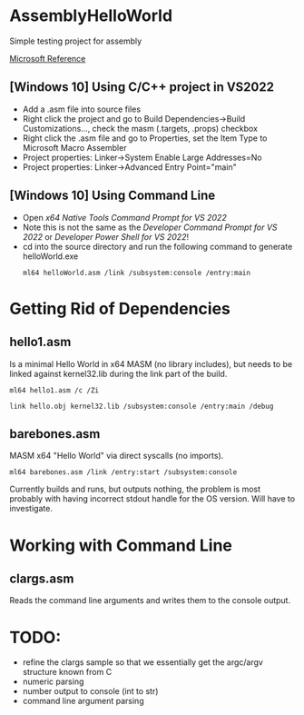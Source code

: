 # AssemblyHelloWorld
Simple testing project for assembly


[Microsoft Reference](https://learn.microsoft.com/en-us/cpp/assembler/masm/microsoft-macro-assembler-reference?view=msvc-170)


## [Windows 10] Using C/C++ project in VS2022 

 - Add a .asm file into source files
 - Right click the project and go to Build Dependencies->Build Customizations..., check the masm (.targets, .props) checkbox
 - Right click the .asm file and go to Properties, set the Item Type to Microsoft Macro Assembler
 - Project properties: Linker->System Enable Large Addresses=No
 - Project properties: Linker->Advanced Entry Point="main"

## [Windows 10] Using Command Line

 - Open *x64 Native Tools Command Prompt for VS 2022*
 - Note this is not the same as the *Developer Command Prompt for VS 2022* or *Developer Power Shell for VS 2022*!
 - cd into the source directory and run the following command to generate helloWorld.exe
	```
	ml64 helloWorld.asm /link /subsystem:console /entry:main
	```

# Getting Rid of Dependencies

## hello1.asm

Is a minimal Hello World in x64 MASM (no library includes), but needs to be linked against kernel32.lib during the link part of the build.

```
ml64 hello1.asm /c /Zi
```

```
link hello.obj kernel32.lib /subsystem:console /entry:main /debug
```

## barebones.asm

MASM x64 "Hello World" via direct syscalls (no imports).

```
ml64 barebones.asm /link /entry:start /subsystem:console
```

Currently builds and runs, but outputs nothing, the problem is most probably with having incorrect stdout handle for the OS version. Will have to investigate.

# Working with Command Line

## clargs.asm

Reads the command line arguments and writes them to the console output.

# TODO:

 - refine the clargs sample so that we essentially get the argc/argv structure known from C
 - numeric parsing
 - number output to console (int to str)
 - command line argument parsing
 
